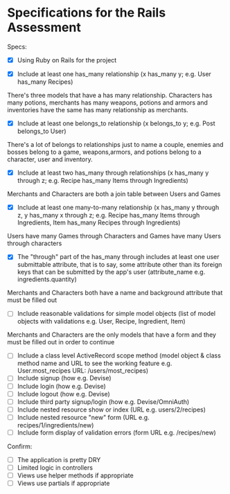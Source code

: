 # Specifications for the Rails Assessment

Specs:
- [x] Using Ruby on Rails for the project

- [x] Include at least one has_many relationship (x has_many y; e.g. User has_many Recipes) 

There's three models that have a has many relationship. Characters has many potions, merchants has many weapons, potions and armors and inventories have the same has many relationship as merchants.

- [x] Include at least one belongs_to relationship (x belongs_to y; e.g. Post belongs_to User)

There's a lot of belongs to relationships just to name a couple, enemies and bosses belong to a game, weapons,armors, and potions belong to a character, user and inventory.

- [x] Include at least two has_many through relationships (x has_many y through z; e.g. Recipe has_many Items through Ingredients)

Merchants and Characters are both a join table between Users and Games 

- [x] Include at least one many-to-many relationship (x has_many y through z, y has_many x through z; e.g. Recipe has_many Items through Ingredients, Item has_many Recipes through Ingredients)

Users have many Games through Characters and Games have many Users through characters 

- [x] The "through" part of the has_many through includes at least one user submittable attribute, that is to say, some attribute other than its foreign keys that can be submitted by the app's user (attribute_name e.g. ingredients.quantity)

Merchants and Characters both have a name and background attribute that must be filled out

- [ ] Include reasonable validations for simple model objects (list of model objects with validations e.g. User, Recipe, Ingredient, Item)

Merchants and Characters are the only models that have a form and they must be filled out in order to continue 

- [ ] Include a class level ActiveRecord scope method (model object & class method name and URL to see the working feature e.g. User.most_recipes URL: /users/most_recipes)
- [ ] Include signup (how e.g. Devise)
- [ ] Include login (how e.g. Devise)
- [ ] Include logout (how e.g. Devise)
- [ ] Include third party signup/login (how e.g. Devise/OmniAuth)
- [ ] Include nested resource show or index (URL e.g. users/2/recipes)
- [ ] Include nested resource "new" form (URL e.g. recipes/1/ingredients/new)
- [ ] Include form display of validation errors (form URL e.g. /recipes/new)

Confirm:
- [ ] The application is pretty DRY
- [ ] Limited logic in controllers
- [ ] Views use helper methods if appropriate
- [ ] Views use partials if appropriate
